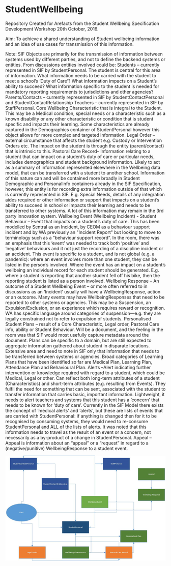 # StudentWellbeing
Repository Created for Arefacts from the Student Wellbeing Specification Development Workshop 20th October, 2016.


Aim: To achieve a shared understanding of Student wellbeing information and an idea of use cases for transmission of this information.

Note: SIF Objects are primarily for the transmission of information between systems used by different parties, and not to define the backend systems or entities.
From discussions entities involved could be:
Students – currently represented in SIF by StudentPersonal.  The student is central for this area of information.  What information needs to be carried with the student to meet a school’s ‘Duty of Care’?  What information impacts on a Student’s ability to succeed?  What information specific to the student is needed for mandatory reporting requirements to jurisdictions and other agencies?
Parents/Contacts – currently represented in SIF by StudentContactPersonal and StudentContactRelationship
Teachers – currently represented in SIF by StaffPersonal.
Core Wellbeing Characteristic that is integral to the Student.  This may be a Medical condition, special needs or a characteristic such as a known disability or any other characteristic or condition that is student specific and impacts their learning. Some characteristics are already captured in the Demographics container of StudentPersonal however this object allows for more complex and targeted information. 
Legal Order – external circumstance that affects the student e.g. Custody or Intervention Orders etc.  The impact on the student is through the entity (parent/contact) that is intrinsic to this.
Pastoral Care Record– Information relating to a student that can impact on a student’s duty of care or particular needs, includes demographics and student background information. Likely to act as a summary of information represented elsewhere in the Wellbeing data model, that can be transferred with a student to another school. Information of this nature can and will be contained more broadly in Student Demographic and PersonalInfo containers already in the SIF Specification, however, this entity is for recording extra information outside of that which is currently represented in SIF.  E.g. Special Needs, details of any integration aides required or other information or support that impacts on a student’s ability to succeed in school or impacts their learning and needs to be transferred to other systems.  A lot of this information may remain in the 3rd party innovation system.
Wellbeing Event (Wellbeing Incident) - Student Behaviour – Event that impacts on a student’s duty of care.  This has been modelled by Sentral as an Incident, by CEOM as a behaviour support incident and by WA previously an "Incident Report" but looking to move to terminology such as a “behaviour support record”.  In the room, there was an emphasis that this ‘event’ was needed to track both ‘positive’ and ‘negative’ behaviours and it not just the recording of a discipline incident or an accident.  This event is specific to a student, and is not global (e.g. a pandemic): where an event involves more than one student, they can be listed in the person’s involved.  Where the event has an impact on a student’s wellbeing an individual record for each student should be generated.  E.g. where a student is reporting that another student fell off his bike, then the reporting student is listed as a person involved.
Wellbeing Response –  An outcome of a Student Wellbeing Event – or more often referred to in discussions as an ‘Incident’ usually will have a WellbeingResponse, action or an outcome.  Many events may have WellbeingResponses that need to be reported to other systems or agencies.  This may be a Suspension, an Expulsion/Exclusion, or an experience which requires reward or recognition. WA has specific language around categories of suspension—e.g. they are legally constrained not to refer to expulsion of students.
Personalised Student Plans – result of a Core Characteristic, Legal order, Pastoral Care info, ability or Student Behaviour. Will be a document, and the feeling in the room was that SIF would most usefully capture metadata around the document. Plans can be specific to a domain, but are still expected to aggregate information gathered about student in disparate locations. Extensive area and need to note in SIF only that information that needs to be transferred between systems or agencies.  Broad categories of Learning Plans that have been identified so far are Medical Plan, Learning Plan, Attendance Plan and Behavioural Plan.
Alerts –Alert indicating further intervention or knowledge required with regard to a student, which could be Medical, Legal or other. Can reflect both long-term attributes of a student (Characteristics) and short-term attributes (e.g. resulting from Events). They fulfil the need for something that can be sent, associated with the student to transfer information that carries basic, important information.  Lightweight, it needs to alert teachers and systems that this student has a ‘concern’ that needs to be known for ‘duty of care’.  Currently in the SIF Model there exists the concept of ‘medical alerts’ and ‘alerts’, but these are lists of events that are carried with StudentPersonal: if anything is changed then for it to be recognised by consuming systems, they would need to re-consume StudentPersonal and ALL of the lists of alerts.  It was noted that this information needs to travel as the result of an event or a concern, not necessarily as a by-product of a change in StudentPersonal.
Appeal – Appeal is information about an “appeal” or a “request” in regard to a (negative/punitive) WellbeingResponse to a student event.


![Wellbeingentity](https://github.com/nsip/StudentWellBeing/blob/master/Wellbeingentity.png)



